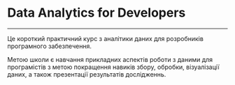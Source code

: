# Data Analytics for Developers
---

Це короткий практичний курс з аналітики даних для розробників програмного забезпечення.

Метою школи є навчання прикладних аспектів роботи з даними для програмістів з метою покращення навиків збору, обробки, візуалізації даних, а також презентації результатів дослідженнь.

